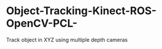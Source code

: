 Object-Tracking-Kinect-ROS-OpenCV-PCL-
======================================

Track object in XYZ using multiple depth cameras
